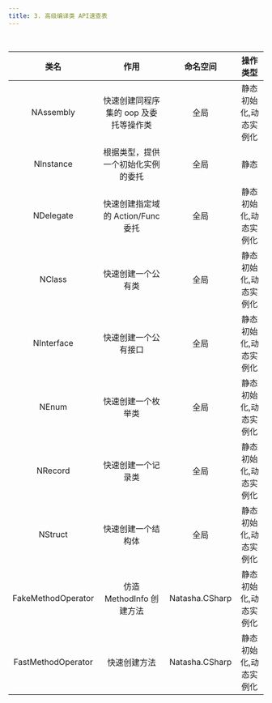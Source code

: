 ```yaml
---
title: 3. 高级编译类 API速查表
---
```


<br/>

|         类名         |            作用           |      命名空间      |     操作类型    |
| :----------------: | :---------------------: | :------------: | :---------: |
|      NAssembly     |  快速创建同程序集的 oop 及委托等操作类  |       全局       | 静态初始化,动态实例化 |
|      NInstance     |    根据类型，提供一个初始化实例的委托    |       全局       |      静态     |
|      NDelegate     | 快速创建指定域的 Action/Func 委托 |       全局       | 静态初始化,动态实例化 |
|       NClass       |        快速创建一个公有类        |       全局       | 静态初始化,动态实例化 |
|     NInterface     |        快速创建一个公有接口       |       全局       | 静态初始化,动态实例化 |
|        NEnum       |        快速创建一个枚举类        |       全局       | 静态初始化,动态实例化 |
|       NRecord      |        快速创建一个记录类        |       全局       | 静态初始化,动态实例化 |
|       NStruct      |        快速创建一个结构体        |       全局       | 静态初始化,动态实例化 |
| FakeMethodOperator |    仿造 MethodInfo 创建方法   | Natasha.CSharp | 静态初始化,动态实例化 |
| FastMethodOperator |          快速创建方法         | Natasha.CSharp | 静态初始化,动态实例化 |
